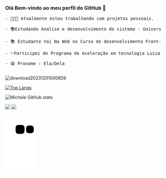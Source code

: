 ### Olá Bem-vindo ao meu perfil do GitHub 👋

<pre>
- 👩🏻‍💻 Atualmente estou trabalhando com projetos pessoais.

- 📚Estudando Analise e desenvolvimento de sistema - Universidade Cruzeiro do Sul (Conclusão Dez/2025) 

- 📚 Estudante Vai Na Web no Curso de desenvolvimento Front-end

- ✨Participei do Programa de Aceleração em tecnologia Luiza CODE 3ª Edição Node.Js

- 😄 Pronome : Ela/Dela 

</pre>



![download20231201000859](https://github.com/micoliveira/micoliveira/assets/87742551/55c55de0-0c77-4093-9733-c5c13f9d8722)


<div style="width: 200px;">
<a href="https://github.com/micoliveira/github-readme-stats">
  <img src="https://github-readme-stats.vercel.app/api/top-langs/?username=micoliveira&langs_count=8" alt="Top Langs" />
</a>
</div>

![Michele GitHub stats](https://github-readme-stats.vercel.app/api?username=micoliveira&show_icons=true&theme=dracula)


<a href = "mailto:mariamichelep@gmail.com"><img src="https://img.shields.io/badge/-Gmail-%23333?style=for-the-badge&logo=gmail&logoColor=white" target="_blank"></a>
  <a href="https://www.linkedin.com/in/michele-oliveira-969218122/" target="_blank"><img src="https://img.shields.io/badge/-LinkedIn-%230077B5?style=for-the-badge&logo=linkedin&logoColor=white" target="_blank"></a> 
  
  ![Snake animation](https://github.com/micoliveira/micoliveira/blob/output/github-contribution-grid-snake.svg)
